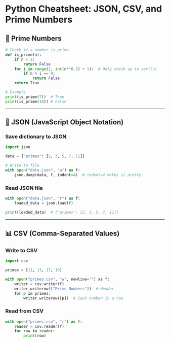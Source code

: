 # Python Cheatsheet: JSON, CSV, and Prime Numbers

## 🔢 Prime Numbers
```python
# Check if a number is prime
def is_prime(n):
    if n < 2:
        return False
    for i in range(2, int(n**0.5) + 1):  # Only check up to sqrt(n)
        if n % i == 0:
            return False
    return True

# Example
print(is_prime(7))  # True
print(is_prime(10)) # False
```

---

## 📂 JSON (JavaScript Object Notation)

### Save dictionary to JSON
```python
import json

data = {"primes": [2, 3, 5, 7, 11]}

# Write to file
with open("data.json", "w") as f:
    json.dump(data, f, indent=4)  # indent=4 makes it pretty
```

### Read JSON file
```python
with open("data.json", "r") as f:
    loaded_data = json.load(f)

print(loaded_data)  # {'primes': [2, 3, 5, 7, 11]}
```

---

## 📊 CSV (Comma-Separated Values)

### Write to CSV
```python
import csv

primes = [11, 13, 17, 19]

with open("primes.csv", "w", newline="") as f:
    writer = csv.writer(f)
    writer.writerow(["Prime Numbers"])  # Header
    for p in primes:
        writer.writerow([p])  # Each number in a row
```

### Read from CSV
```python
with open("primes.csv", "r") as f:
    reader = csv.reader(f)
    for row in reader:
        print(row)
```

